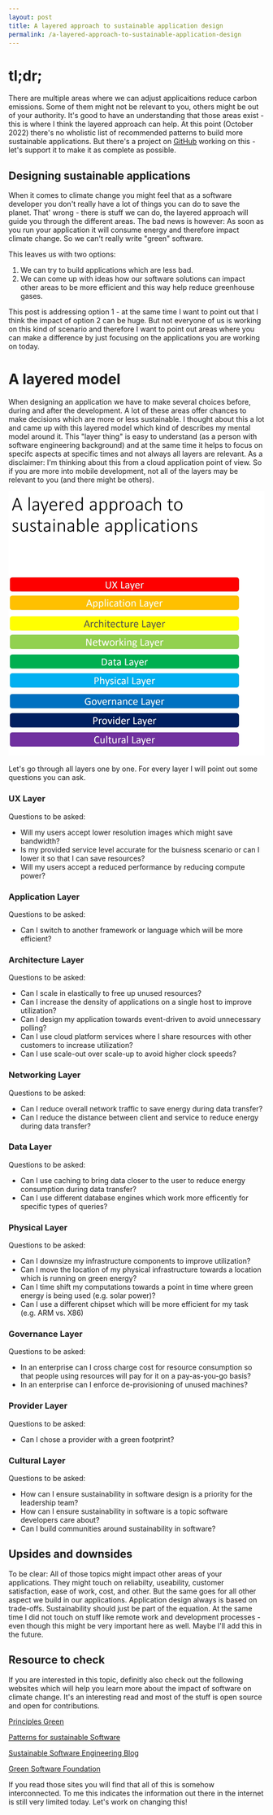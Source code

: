 ```yaml
---
layout: post
title: A layered approach to sustainable application design
permalink: /a-layered-approach-to-sustainable-application-design
---
```


# tl;dr;
There are multiple areas where we can adjust applicaitions reduce carbon emissions. Some of them might not be relevant to you, others might be out of your authority. It's good to have an understanding that those areas exist - this is where I think the layered approach can help.
At this point (October 2022) there's no wholistic list of recommended patterns to build more sustainable applications. But there's a project on [GitHub](https://github.com/Green-Software-Foundation/green-software-pattern) working on this - let's support it to make it as complete as possible.  

## Designing sustainable applications

When it comes to climate change you might feel that as a software developer you don't really have a lot of things you can do to save the planet.
That' wrong - there is stuff we can do, the layered approach will guide you through the different areas. The bad news is however: As soon as you run your application it will consume energy and therefore impact climate change. So we can't really write "green" software. 

This leaves us with two options:
1. We can try to build applications which are less bad.
2. We can come up with ideas how our software solutions can impact other areas to be more efficient and this way help reduce greenhouse gases.


This post is addressing option 1 - at the same time I want to point out that I think the impact of option 2 can be huge. But not everyone of us is working on this kind of scenario and therefore I want to point out areas where you can make a difference by just focusing on the applications you are working on today.


# A layered model
When designing an application we have to make several choices before, during and after the development. A lot of these areas offer chances to make decisions which are more or less sustainable. I thought about this a lot and came up with this layered model which kind of describes my mental model around it.
This "layer thing" is easy to understand (as a person with software engineering background) and at the same time it helps to focus on specifc aspects at specific times and not always all layers are relevant.
As a disclaimer: I'm thinking about this from a cloud application point of view. So if you are more into mobile development, not all of the layers may be relevant to you (and there might be others).

![A stack of layers decribing different areas where decisions have to be made during software development](docs/images/2022-10-04-layers.jpg)


Let's go through all layers one by one. For every layer I will point out some questions you can ask. 

### UX Layer
Questions to be asked:
- Will my users accept lower resolution images which might save bandwidth? 
- Is my provided service level accurate for the buisness scenario or can I lower it so that I can save resources?
- Will my users accept a reduced performance by reducing compute power? 
### Application Layer
Questions to be asked:

- Can I switch to another framework or language which will be more efficient?
### Architecture Layer
Questions to be asked:
- Can I scale in elastically to free up unused resources?
- Can I increase the density of applications on a single host to improve utilization?
 - Can I design my application towards event-driven to avoid unnecessary polling?
 - Can I use cloud platform services where I share resources with other customers to increase utilization?
 - Can I use scale-out over scale-up to avoid higher clock speeds? 
### Networking Layer
Questions to be asked:
 - Can I reduce overall network traffic to save energy during data transfer?
 - Can I reduce the distance between client and service to reduce energy during data transfer?
### Data Layer
Questions to be asked:
 - Can I use caching to bring data closer to the user to reduce energy consumption during data transfer?
 - Can I use different database engines which work more efficently for  specific types of queries?
### Physical Layer
Questions to be asked:
 - Can I downsize my infrastructure components to improve utilization?
 - Can I move the location of my physical infrastructure towards a location which is running on green energy?
 - Can I time shift my computations towards a point in time where  green energy is being used (e.g. solar power)? 
 - Can I use a different chipset which will be more efficient for my task (e.g. ARM vs. X86)    
### Governance Layer
Questions to be asked:
 - In an enterprise can I cross charge cost for resource consumption so that people using resources will pay for it on a pay-as-you-go basis?
 - In an enterprise can I enforce de-provisioning of unused machines?
### Provider Layer
Questions to be asked:
 - Can I chose a provider with a green footprint?
### Cultural Layer
Questions to be asked:
 - How can I ensure sustainability in software design is a priority for the leadership team?
 - How can I ensure sustainability in software is a topic software developers care about?
 - Can I build communities around sustainability in software?


## Upsides and downsides

To be clear: All of those topics might impact other areas of your applications. They might touch on reliabilty, useability, customer satisfaction, ease of work, cost, and other. But the same goes for all other aspect we build in our applications. Application design always is based on trade-offs. Sustainability should just be part of the equation.
At the same time I did not touch on stuff like remote work and development processes - even though this might be very important here as well. Maybe I'll add this in the future. 

## Resource to check 
If you are interested in this topic, definitly also check out the following websites which will help you learn more about the impact of software on climate change. It's an interesting read and most of the stuff is open source and open for contributions. 

[Principles Green](https://principles.green/)

[Patterns for sustainable Software](https://patterns.greensoftware.foundation/)

[Sustainable Software Engineering Blog](https://devblogs.microsoft.com/sustainable-software/)

[Green Software Foundation](https://greensoftware.foundation/)

If you read those sites you will find that all of this is somehow interconnected. To me this indicates the information out there in the internet is still very limited today. Let's work on changing this!